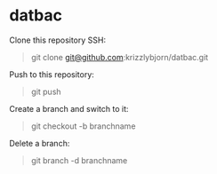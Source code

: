 # datbac

Clone this repository SSH:
> git clone git@github.com:krizzlybjorn/datbac.git

Push to this repository:
> git push

Create a branch and switch to it:
> git checkout -b branchname

Delete a branch:
> git branch -d branchname
